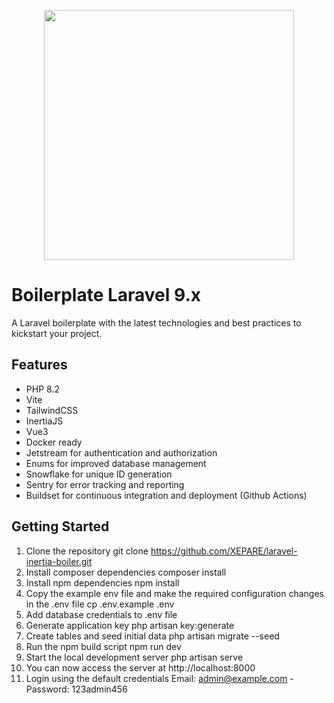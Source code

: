 <p align="center"><a href="https://laravel.com" target="_blank"><img src="https://raw.githubusercontent.com/laravel/art/master/logo-lockup/5%20SVG/2%20CMYK/1%20Full%20Color/laravel-logolockup-cmyk-red.svg" width="400"></a></p>

# Boilerplate Laravel 9.x

A Laravel boilerplate with the latest technologies and best practices to kickstart your project.

## Features
- PHP 8.2
- Vite
- TailwindCSS
- InertiaJS
- Vue3
- Docker ready
- Jetstream for authentication and authorization
- Enums for improved database management
- Snowflake for unique ID generation
- Sentry for error tracking and reporting
- Buildset for continuous integration and deployment (Github Actions)

## Getting Started

1. Clone the repository
   git clone https://github.com/XEPARE/laravel-inertia-boiler.git
2. Install composer dependencies
   composer install
3. Install npm dependencies
   npm install
4. Copy the example env file and make the required configuration changes in the .env file
   cp .env.example .env
5. Add database credentials to .env file
6. Generate application key
   php artisan key:generate
7. Create tables and seed initial data
   php artisan migrate --seed
8. Run the npm build script
   npm run dev
9. Start the local development server
   php artisan serve
10. You can now access the server at http://localhost:8000
11. Login using the default credentials
    Email: admin@example.com - Password: 123admin456